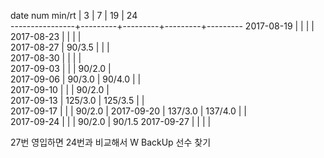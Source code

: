 date num min/rt |    3    |    7    |    19   |    24   
----------------+---------+---------+---------+---------
2017-08-19      |         |         |         |        
2017-08-23      |         |         |         |        
2017-08-27      |  90/3.5 |         |         |        
2017-08-30      |         |         |         |        
2017-09-03      |         |         |  90/2.0 |        
2017-09-06      |  90/3.0 |  90/4.0 |         |        
2017-09-10      |         |         |  90/2.0 |  
2017-09-13      | 125/3.0 | 125/3.5 |         |        
2017-09-17      |         |         |  90/2.0 | 
2017-09-20      | 137/3.0 | 137/4.0 |         |        
2017-09-24      |         |         |  90/2.0 |  90/1.5
2017-09-27      |         |         |         |        

27번 영입하면 24번과 비교해서 W BackUp 선수 찾기
